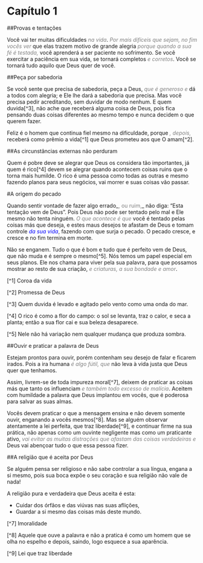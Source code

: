 # Capítulo 1

##Provas e tentações

Você vai ter muitas dificuldades _<font color="gray">na vida</font>_. _<font color="gray">Por mais difíceis que sejam, no fim vocês ver</font>_ que elas trazem motivo de  grande alegria _<font color="gray">porque quando a sua fé é testada,</font>_ você aprenderá a ser paciente no sofrimento. Se você exercitar a paciência em sua vida, se tornará completos _<font color="gray">e corretos</font>_. Você se tornará tudo aquilo que Deus quer de você.

##Peça por sabedoria

Se você sente que precisa de sabedoria, peça a Deus, _<font color="gray">que é generoso e</font>_ dá a todos com alegria; e Ele lhe dará a sabedoria que precisa. Mas você precisa pedir acreditando, sem duvidar de modo nenhum. E quem duvida[^3], não ache que receberá alguma coisa de Deus, pois fica pensando duas coisas diferentes ao mesmo tempo e nunca decidem o que querem fazer.

Feliz é o homem que continua fiel mesmo na dificuldade, porque _<font color="gray">, depois,</font>_ receberá como prêmio a vida[^1] que Deus prometeu aos que O amam[^2].

##As circunstâncias externas não perduram

Quem é pobre deve se alegrar que Deus os considera tão importantes, já quem é rico[^4] devem se alegrar quando acontecem coisas ruins que o torna mais humilde. O rico é uma pessoa como todas as outras e mesmo fazendo planos para seus negócios, vai morrer e suas coisas vão passar.

#A origem do pecado

Quando sentir vontade de fazer algo errado_<font color="gray">, ou ruim,</font>_ não diga: “Esta tentação vem de Deus”. Pois Deus não pode ser tentado pelo mal e Ele mesmo não tenta ninguém. _<font color="gray">O que acontece é que</font>_ você é tentado pelas coisas más que deseja, e estes maus desejos te afastam de Deus e tomam controle _<font color="blue">da sua vida</font>_, fazendo com que surja o pecado. O pecado cresce, e cresce e no fim termina em morte.

Não se enganem. Tudo o que é bom e tudo que é perfeito vem de Deus, que não muda e é sempre o mesmo[^5]. Nós temos um papel especial em seus planos. Ele nos chama para viver pela sua palavra, para que possamos mostrar ao resto de sua criação, _<font color="gray"> e criaturas, a sua bondade e amor</font>_.

[^1] Coroa da vida

[^2] Promessa de Deus

[^3] Quem duvida é levado e agitado pelo vento como uma onda do mar.

[^4] O rico é como a flor do campo: o sol se levanta, traz o calor, e seca a planta; então a sua flor cai e sua beleza desaparece.

[^5] Nele não há variação nem qualquer mudança que produza sombra.

##Ouvir e praticar a palavra de Deus

Estejam prontos para ouvir, porém contenham seu desejo de falar e ficarem irados. Pois a ira humana _<font color="gray"> é algo fútil, que</font>_ não leva à vida justa que Deus quer que tenhamos.

Assim, livrem-se de toda impureza moral[^7], deixem de praticar as coisas más que tanto os influenciam _<font color="gray">e também todo excesso de malícia</font>_. Aceitem com humildade a palavra que Deus implantou em vocês, que é poderosa para salvar as suas almas.

Vocês devem praticar o que a mensagem ensina e não devem somente ouvir, enganando a vocês mesmos[^8]. Mas se alguém observar atentamente a lei perfeita, que traz liberdade[^9], e continuar firme na sua prática, não apenas como um ouvinte negligente mas como um praticante ativo, _<font color="gray">vai evitar as muitas distrações que afastam das coisas verdadeiras e</font>_ Deus vai abençoar tudo o que essa pessoa fizer.

##A religião que é aceita por Deus

Se alguém pensa ser religioso e não sabe controlar a sua língua, engana a si mesmo, pois sua boca expõe o seu coração e sua religião não vale de nada!

A religião pura e verdadeira que Deus aceita é esta:
* Cuidar dos órfãos e das viúvas nas suas aflições,
* Guardar a si mesmo das coisas más deste mundo.

[^7] Imoralidade

[^8] Aquele que ouve a palavra e não a pratica é como um homem que se olha no espelho e depois, saindo, logo esquece a sua aparência.

[^9] Lei que traz liberdade